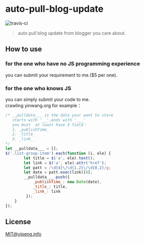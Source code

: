 # auto-pull-blog-update  
![travis-ci](https://travis-ci.org/pengkobe/my-web-crawler.svg?branch=master)
> auto pull blog update from blogger you care about. 

## How to use
### for the one who have no JS programming experience
you can submit your requirement to me.($5 per one).

### for the one who knows JS
you can simply submit your code to me.   
crawling yinwang.org for example：

```javascript
/* __pulldata___ is the data your want to store
   starts with '__',ends with '___'
   you must  at least have 3 field：
   1. _publishTime_
   2. _title_
   3. _link_
*/
let __pulldata___ = [];
$('.list-group-item').each(function (i, ele) {
        let title = $('a', ele).text();
        let link = $('a', ele).attr('href');
        let patt = /\d{4}\/\d{1,2}\/\d{0,2}/g;
        let date = patt.exec(link)[0];
        __pulldata___.push({
            _publishTime_: new Date(date),
            _title_: title,
            _link_: link
         });
    }
});
```

## License
MIT@yipeng.info
